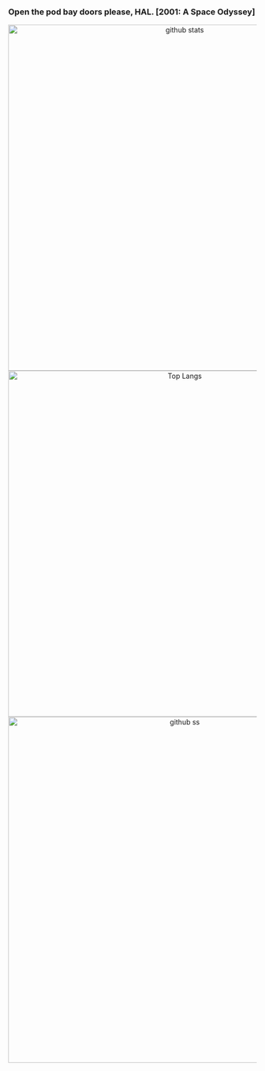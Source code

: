 ### Open the pod bay doors please, HAL. [2001: A Space Odyssey]

<p align="center">    
   <img alt="github stats" width="700px" src="https://github-readme-stats.vercel.app/api?username=yu5uke-1024&theme=tokyonight" />
  <img alt="Top Langs" width="700px" src="https://github-readme-stats.vercel.app/api/top-langs/?username=yu5uke-1024&show_icons=true&theme=tokyonight&hide=jupyter%20notebook" />
   <img alt="github ss" width="700px" src="http://github-readme-streak-stats.herokuapp.com?user=yu5uke-1024&theme=tokyonight" />

</p>

